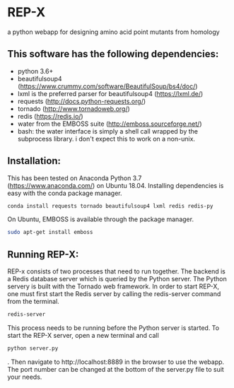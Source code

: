 # REP-X
a python webapp for designing amino acid point mutants from homology



## This software has the following dependencies:
* python 3.6+
* beautifulsoup4 (https://www.crummy.com/software/BeautifulSoup/bs4/doc/)
* lxml is the preferred parser for beautifulsoup4 (https://lxml.de/)
* requests (http://docs.python-requests.org/)
* tornado  (http://www.tornadoweb.org/)
* redis  (https://redis.io/)
* water from the EMBOSS suite (http://emboss.sourceforge.net/)
* bash: the water interface is simply a shell call wrapped by the subprocess library. i don't expect this to work on a non-unix.

## Installation:
This has been tested on Anaconda Python 3.7 (https://www.anaconda.com/) on Ubuntu 18.04. Installing dependencies is easy with the conda package manager.
```bash
conda install requests tornado beautifulsoup4 lxml redis redis-py
```

On Ubuntu, EMBOSS is available through the package manager. 
```bash
sudo apt-get install emboss
```

## Running REP-X:
REP-x consists of two processes that need to run together. The backend is a Redis database server which is queried by the Python server. The Python servery is built with the Tornado web framework. In order to start REP-X, one must first start the Redis server by calling the redis-server command from the terminal. 
```bash
redis-server
```
This process needs to be running before the Python server is started. To start the REP-X server, open a new terminal and call
```bash
python server.py
```
. Then navigate to http://localhost:8889 in the browser to use the webapp. The port number can be changed at the bottom of the server.py file to suit your needs. 
